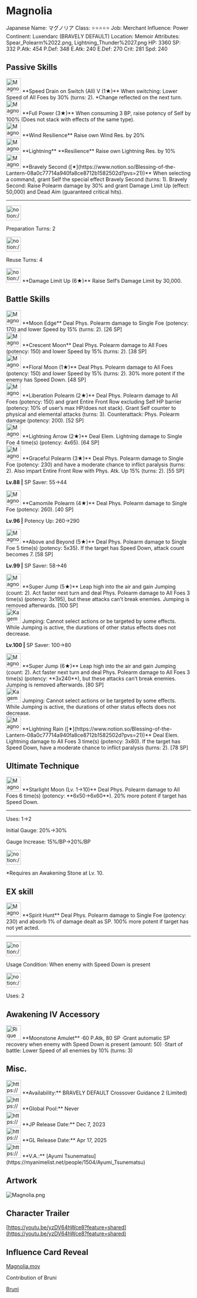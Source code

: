 # Magnolia

Japanese Name: マグノリア
Class: ⭐️⭐️⭐️⭐️⭐️
Job: Merchant
Influence: Power
Continent: Luxendarc (BRAVELY DEFAULT)
Location: Memoir
Attributes: Spear_Polearm%2022.png, Lightning_Thunder%2027.png
HP: 3360
SP: 332
P.Atk: 454
P.Def: 348
E.Atk: 240
E.Def: 270
Crit: 281
Spd: 240

## Passive Skills

<aside>
<img src="Magnolia%2020116b1bbd0840c8af8abddbf04c8bcc/Speed_Drain.png" alt="Magnolia%2020116b1bbd0840c8af8abddbf04c8bcc/Speed_Drain.png" width="40px" /> **Speed Drain on Switch (All) V (1★)** 
When switching: Lower Speed of All Foes by 30% (turns: 2). *Change reflected on the next turn.

</aside>

<aside>
<img src="Magnolia%2020116b1bbd0840c8af8abddbf04c8bcc/Potency_Up.png" alt="Magnolia%2020116b1bbd0840c8af8abddbf04c8bcc/Potency_Up.png" width="40px" /> **Full Power (3★)**
When consuming 3 BP, raise potency of Self by 100% (Does not stack with effects of the same type).

</aside>

<aside>
<img src="Magnolia%2020116b1bbd0840c8af8abddbf04c8bcc/Wind_Resilience.png" alt="Magnolia%2020116b1bbd0840c8af8abddbf04c8bcc/Wind_Resilience.png" width="40px" /> **Wind Resilience**
Raise own Wind Res. by 20%

</aside>

<aside>
<img src="Magnolia%2020116b1bbd0840c8af8abddbf04c8bcc/Lightning_Resilience.png" alt="Magnolia%2020116b1bbd0840c8af8abddbf04c8bcc/Lightning_Resilience.png" width="40px" /> **Lightning** **Resilience**
Raise own Lightning Res. by 10%

</aside>

<aside>
<img src="Magnolia%2020116b1bbd0840c8af8abddbf04c8bcc/Bravely_Second.png" alt="Magnolia%2020116b1bbd0840c8af8abddbf04c8bcc/Bravely_Second.png" width="40px" /> **Bravely Second ([✦](https://www.notion.so/Blessing-of-the-Lantern-08a0c77714a940fa8ce8712b1582502d?pvs=21))**
When selecting a command, grant Self the special effect Bravely Second (turns: 1).
Bravely Second: Raise Polearm damage by 30% and grant Damage Limit Up (effect: 50,000) and Dead Aim (guaranteed critical hits).

---

<aside>
<img src="notion://custom_emoji/2482af5e-3bb7-4af8-a110-df4150e44521/137ebbc6-5396-807e-91cf-007a45a22ff3" alt="notion://custom_emoji/2482af5e-3bb7-4af8-a110-df4150e44521/137ebbc6-5396-807e-91cf-007a45a22ff3" width="40px" />

Preparation Turns: 2

</aside>

<aside>
<img src="notion://custom_emoji/2482af5e-3bb7-4af8-a110-df4150e44521/137ebbc6-5396-80ba-9f36-007a936447ac" alt="notion://custom_emoji/2482af5e-3bb7-4af8-a110-df4150e44521/137ebbc6-5396-80ba-9f36-007a936447ac" width="40px" />

Reuse Turns: 4

</aside>

</aside>

<aside>
<img src="notion://custom_emoji/2482af5e-3bb7-4af8-a110-df4150e44521/17debbc6-5396-80a6-933a-007af3a7f551" alt="notion://custom_emoji/2482af5e-3bb7-4af8-a110-df4150e44521/17debbc6-5396-80a6-933a-007af3a7f551" width="40px" /> **Damage Limit Up (6★)**
Raise Self’s Damage Limit by 30,000.

</aside>

## Battle Skills

<aside>
<img src="Magnolia%2020116b1bbd0840c8af8abddbf04c8bcc/Spear_Polearm.png" alt="Magnolia%2020116b1bbd0840c8af8abddbf04c8bcc/Spear_Polearm.png" width="40px" /> **Moon Edge**
Deal Phys. Polearm damage to Single Foe (potency: 170) and lower Speed by 15% (turns: 2). [26 SP]

</aside>

<aside>
<img src="Magnolia%2020116b1bbd0840c8af8abddbf04c8bcc/Spear_Polearm%201.png" alt="Magnolia%2020116b1bbd0840c8af8abddbf04c8bcc/Spear_Polearm%201.png" width="40px" /> **Crescent Moon**
Deal Phys. Polearm damage to All Foes (potency: 150) and lower Speed by 15% (turns: 2). [38 SP]

</aside>

<aside>
<img src="Magnolia%2020116b1bbd0840c8af8abddbf04c8bcc/Spear_Polearm%202.png" alt="Magnolia%2020116b1bbd0840c8af8abddbf04c8bcc/Spear_Polearm%202.png" width="40px" /> **Floral Moon (1★)**
Deal Phys. Polearm damage to All Foes (potency: 150) and lower Speed by 15% (turns: 2). 30% more potent if the enemy has Speed Down. [48 SP]

</aside>

<aside>
<img src="Magnolia%2020116b1bbd0840c8af8abddbf04c8bcc/Spear_Polearm%203.png" alt="Magnolia%2020116b1bbd0840c8af8abddbf04c8bcc/Spear_Polearm%203.png" width="40px" /> **Liberation Polearm (2★)**
Deal Phys. Polearm damage to All Foes (potency: 150) and grant Entire Front Row excluding Self HP barrier (potency: 10% of user’s max HP/does not stack). Grant Self counter to physical and elemental attacks (turns: 3). Counterattack: Phys. Polearm damage (potency: 200). [52 SP]

</aside>

<aside>
<img src="Magnolia%2020116b1bbd0840c8af8abddbf04c8bcc/Lightning_Thunder.png" alt="Magnolia%2020116b1bbd0840c8af8abddbf04c8bcc/Lightning_Thunder.png" width="40px" /> **Lightning Arrow (2★)**
Deal Elem. Lightning damage to Single Foe 4 time(s) (potency: 4x65). [64 SP]

</aside>

<aside>
<img src="Magnolia%2020116b1bbd0840c8af8abddbf04c8bcc/Spear_Polearm%204.png" alt="Magnolia%2020116b1bbd0840c8af8abddbf04c8bcc/Spear_Polearm%204.png" width="40px" /> **Graceful Polearm (3★)**
Deal Phys. Polearm damage to Single Foe (potency: 230) and have a moderate chance to inflict paralysis (turns: 2). Also impart Entire Front Row with Phys. Atk. Up 15% (turns: 2). [55 SP]

**Lv.88 |** SP Saver: 55→44

</aside>

<aside>
<img src="Magnolia%2020116b1bbd0840c8af8abddbf04c8bcc/Spear_Polearm%205.png" alt="Magnolia%2020116b1bbd0840c8af8abddbf04c8bcc/Spear_Polearm%205.png" width="40px" /> **Camomile Polearm (4★)**
Deal Phys. Polearm damage to Single Foe (potency: 260). [40 SP]

**Lv.96 |** Potency Up: 260→290

</aside>

<aside>
<img src="Magnolia%2020116b1bbd0840c8af8abddbf04c8bcc/Spear_Polearm%206.png" alt="Magnolia%2020116b1bbd0840c8af8abddbf04c8bcc/Spear_Polearm%206.png" width="40px" /> **Above and Beyond (5★)**
Deal Phys. Polearm damage to Single Foe 5 time(s) (potency: 5x35). If the target has Speed Down, attack count becomes 7. [58 SP]

**Lv.99 |** SP Saver: 58→46

</aside>

<aside>
<img src="Magnolia%2020116b1bbd0840c8af8abddbf04c8bcc/Spear_Polearm%207.png" alt="Magnolia%2020116b1bbd0840c8af8abddbf04c8bcc/Spear_Polearm%207.png" width="40px" /> **Super Jump (5★)**
Leap high into the air and gain Jumping (count: 2). Act faster next turn and deal Phys. Polearm damage to All Foes 3 time(s) (potency: 3x195), but these attacks can’t break enemies. Jumping is removed afterwards. [100 SP]

<aside>
<img src="Kagemune%20162ebbc65396808cb7bfd9530acb1e7a/Jump.png" alt="Kagemune%20162ebbc65396808cb7bfd9530acb1e7a/Jump.png" width="40px" /> Jumping: Cannot select actions or be targeted by some effects. While Jumping is active, the durations of other status effects does not decrease.

</aside>

**Lv.100 |** SP Saver: 100→80

<aside>
<img src="Magnolia%2020116b1bbd0840c8af8abddbf04c8bcc/Spear_Polearm%207.png" alt="Magnolia%2020116b1bbd0840c8af8abddbf04c8bcc/Spear_Polearm%207.png" width="40px" /> **Super Jump (6★)**
Leap high into the air and gain Jumping (count: 2). Act faster next turn and deal Phys. Polearm damage to All Foes 3 time(s) (potency: **3x240**), but these attacks can’t break enemies. Jumping is removed afterwards. [80 SP]

<aside>
<img src="Kagemune%20162ebbc65396808cb7bfd9530acb1e7a/Jump.png" alt="Kagemune%20162ebbc65396808cb7bfd9530acb1e7a/Jump.png" width="40px" /> Jumping: Cannot select actions or be targeted by some effects. While Jumping is active, the durations of other status effects does not decrease.

</aside>

</aside>

</aside>

<aside>
<img src="Magnolia%2020116b1bbd0840c8af8abddbf04c8bcc/Lightning_Thunder%201.png" alt="Magnolia%2020116b1bbd0840c8af8abddbf04c8bcc/Lightning_Thunder%201.png" width="40px" /> **Lightning Rain ([✦](https://www.notion.so/Blessing-of-the-Lantern-08a0c77714a940fa8ce8712b1582502d?pvs=21))**
Deal Elem. Lightning damage to All Foes 3 time(s) (potency: 3x80). If the target has Speed Down, have a moderate chance to inflict paralysis (turns: 2). [78 SP]

</aside>

## Ultimate Technique

<aside>
<img src="Magnolia%2020116b1bbd0840c8af8abddbf04c8bcc/Spear_Polearm%208.png" alt="Magnolia%2020116b1bbd0840c8af8abddbf04c8bcc/Spear_Polearm%208.png" width="40px" /> **Starlight Moon (Lv. 1→10)**
Deal Phys. Polearm damage to All Foes 6 time(s) (potency: **6x50→6x60**). 20% more potent if target has Speed Down.

---

Uses:
1→2

Initial Gauge:
20%→30%

Gauge Increase:
15%/BP→20%/BP

<aside>
<img src="notion://custom_emoji/2482af5e-3bb7-4af8-a110-df4150e44521/182ebbc6-5396-80af-9978-007ac248795b" alt="notion://custom_emoji/2482af5e-3bb7-4af8-a110-df4150e44521/182ebbc6-5396-80af-9978-007ac248795b" width="40px" />

*Requires an Awakening Stone at Lv. 10.

</aside>

</aside>

## EX skill

<aside>
<img src="Magnolia%2020116b1bbd0840c8af8abddbf04c8bcc/Spear_Polearm%209.png" alt="Magnolia%2020116b1bbd0840c8af8abddbf04c8bcc/Spear_Polearm%209.png" width="40px" /> **Spirit Hunt**
Deal Phys. Polearm damage to Single Foe (potency: 230) and absorb 1% of damage dealt as SP. 100% more potent if target has not yet acted.

---

<aside>
<img src="notion://custom_emoji/2482af5e-3bb7-4af8-a110-df4150e44521/137ebbc6-5396-802c-b9bc-007a54884b6f" alt="notion://custom_emoji/2482af5e-3bb7-4af8-a110-df4150e44521/137ebbc6-5396-802c-b9bc-007a54884b6f" width="40px" />

Usage Condition: When enemy with Speed Down is present

</aside>

<aside>
<img src="notion://custom_emoji/2482af5e-3bb7-4af8-a110-df4150e44521/137ebbc6-5396-80ba-9f36-007a936447ac" alt="notion://custom_emoji/2482af5e-3bb7-4af8-a110-df4150e44521/137ebbc6-5396-80ba-9f36-007a936447ac" width="40px" />

Uses: 2

</aside>

</aside>

## Awakening IV Accessory

<aside>
<img src="Rique%2003cb41beb766464083f85e40d3bfaf82/Awakening_IV.png" alt="Rique%2003cb41beb766464083f85e40d3bfaf82/Awakening_IV.png" width="40px" /> **Moonstone Amulet** 
·60 P.Atk, 80 SP
·Grant automatic SP recovery when enemy with Speed Down is present (amount: 50)
·Start of battle: Lower Speed of all enemies by 10% (turns: 3)

</aside>

## Misc.

<aside>
<img src="https://www.notion.so/icons/gift_gray.svg" alt="https://www.notion.so/icons/gift_gray.svg" width="40px" /> **Availability:** BRAVELY DEFAULT Crossover Guidance 2 (Limited)

</aside>

<aside>
<img src="https://www.notion.so/icons/globe_gray.svg" alt="https://www.notion.so/icons/globe_gray.svg" width="40px" /> **Global Pool:** Never

</aside>

<aside>
<img src="https://www.notion.so/icons/calendar_red.svg" alt="https://www.notion.so/icons/calendar_red.svg" width="40px" /> **JP Release Date:**
Dec 7, 2023

</aside>

<aside>
<img src="https://www.notion.so/icons/calendar_blue.svg" alt="https://www.notion.so/icons/calendar_blue.svg" width="40px" /> **GL Release Date:**
Apr 17, 2025

</aside>

<aside>
<img src="https://www.notion.so/icons/microphone_gray.svg" alt="https://www.notion.so/icons/microphone_gray.svg" width="40px" /> **V.A.:** [Ayumi Tsunematsu](https://myanimelist.net/people/1504/Ayumi_Tsunematsu)

</aside>

## Artwork

![Magnolia.png](Magnolia%2020116b1bbd0840c8af8abddbf04c8bcc/Magnolia.png)

## Character Trailer

[https://youtu.be/yzDV64hWce8?feature=shared](https://youtu.be/yzDV64hWce8?feature=shared)

## Influence Card Reveal

[Magnolia.mov](Magnolia%2020116b1bbd0840c8af8abddbf04c8bcc/Magnolia.mov)

Contribution of Bruni

[Bruni](https://www.youtube.com/@BruniPlaysOctopath)